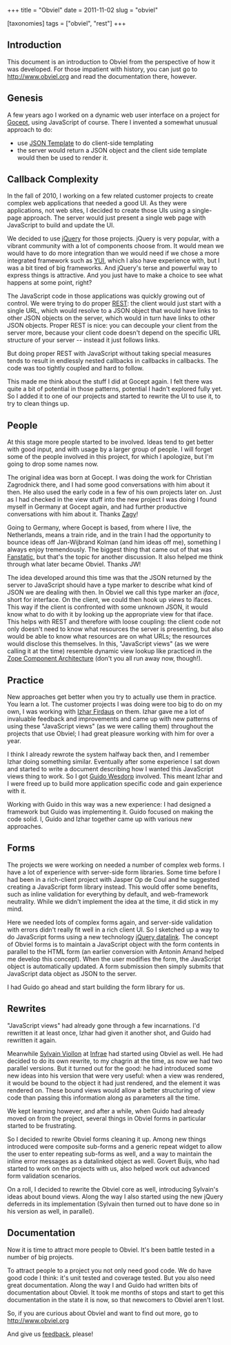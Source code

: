 +++
title = "Obviel"
date = 2011-11-02
slug = "obviel"

[taxonomies]
tags = ["obviel", "rest"]
+++

## Introduction

This document is an introduction to Obviel from the perspective of how
it was developed. For those impatient with history, you can just go to
<http://www.obviel.org> and read the documentation there, however.

## Genesis

A few years ago I worked on a dynamic web user interface on a project
for [Gocept](http://gocept.com/), using JavaScript of course. There I
invented a somewhat unusual approach to do:

- use [JSON
  Template](http://json-template.googlecode.com/svn/trunk/doc/Introducing-JSON-Template.html)
  to do client-side templating
- the server would return a JSON object and the client side template
  would then be used to render it.

## Callback Complexity

In the fall of 2010, I working on a few related customer projects to
create complex web applications that needed a good UI. As they were
applications, not web sites, I decided to create those UIs using a
single-page approach. The server would just present a single web page
with JavaScript to build and update the UI.

We decided to use [jQuery](http://jquery.com/) for those projects.
jQuery is very popular, with a vibrant community with a lot of
components choose from. It would mean we would have to do more
integration than we would need if we chose a more integrated framework
such as [YUI](http://developer.yahoo.com/yui/), which I also have
experience with, but I was a bit tired of big frameworks. And jQuery's
terse and powerful way to express things is attractive. And you just
have to make a choice to see what happens at some point, right?

The JavaScript code in those applications was quickly growing out of
control. We were trying to do proper
[REST](http://en.wikipedia.org/wiki/Representational_state_transfer):
the client would just start with a single URL, which would resolve to a
JSON object that would have links to other JSON objects on the server,
which would in turn have links to other JSON objects. Proper REST is
nice: you can decouple your client from the server more, because your
client code doesn't depend on the specific URL structure of your server
-- instead it just follows links.

But doing proper REST with JavaScript without taking special measures
tends to result in endlessly nested callbacks in callbacks in callbacks.
The code was too tightly coupled and hard to follow.

This made me think about the stuff I did at Gocept again. I felt there
was quite a bit of potential in those patterns, potential I hadn't
explored fully yet. So I added it to one of our projects and started to
rewrite the UI to use it, to try to clean things up.

## People

At this stage more people started to be involved. Ideas tend to get
better with good input, and with usage by a larger group of people. I
will forget some of the people involved in this project, for which I
apologize, but I'm going to drop some names now.

The original idea was born at Gocept. I was doing the work for Christian
Zagrodnick there, and I had some good conversations with him about it
then. He also used the early code in a few of his own projects later on.
Just as I had checked in the view stuff into the new project I was doing
I found myself in Germany at Gocept again, and had further productive
conversations with him about it. Thanks
[Zagy](http://twitter.com/#!/zagy)!

Going to Germany, where Gocept is based, from where I live, the
Netherlands, means a train ride, and in the train I had the opportunity
to bounce ideas off Jan-Wijbrand Kolman (and him ideas off me),
something I always enjoy tremendously. The biggest thing that came out
of that was [Fanstatic](http://www.fanstatic.org), but that's the topic
for another discussion. It also helped me think through what later
became Obviel. Thanks JW!

The idea developed around this time was that the JSON returned by the
server to JavaScript should have a type marker to describe what kind of
JSON we are dealing with then. In Obviel we call this type marker an
_iface_, short for interface. On the client, we could then hook up
_views_ to ifaces. This way if the client is confronted with some
unknown JSON, it would know what to do with it by looking up the
appropriate view for that iface. This helps with REST and therefore with
loose coupling: the client code not only doesn't need to know what
resources the server is presenting, but also would be able to know what
resources are on what URLs; the resources would disclose this
themselves. In this, "JavaScript views" (as we were calling it at the
time) resemble dynamic view lookup like practiced in the [Zope Component
Architecture](http://www.muthukadan.net/docs/zca.html) (don't you all
run away now, though!).

## Practice

New approaches get better when you try to actually use them in practice.
You learn a lot. The customer projects I was doing were too big to do on
my own, I was working with [Izhar Firdaus](http://blog.kagesenshi.org/)
on them. Izhar gave me a lot of invaluable feedback and improvements and
came up with new patterns of using these "JavaScript views" (as we were
calling them) throughout the projects that use Obviel; I had great
pleasure working with him for over a year.

I think I already rewrote the system halfway back then, and I remember
Izhar doing something similar. Eventually after some experience I sat
down and started to write a document describing how I wanted this
JavaScript views thing to work. So I got [Guido
Wesdorp](http://debris.demon.nl/) involved. This meant Izhar and I were
freed up to build more application specific code and gain experience
with it.

Working with Guido in this way was a new experience: I had designed a
framework but Guido was implementing it. Guido focused on making the
code solid. I, Guido and Izhar together came up with various new
approaches.

## Forms

The projects we were working on needed a number of complex web forms. I
have a lot of experience with server-side form libraries. Some time
before I had been in a rich-client project with Jasper Op de Coul and he
suggested creating a JavaScript form library instead. This would offer
some benefits, such as inline validation for everything by default, and
web-framework neutrality. While we didn't implement the idea at the
time, it did stick in my mind.

Here we needed lots of complex forms again, and server-side validation
with errors didn't really fit well in a rich client UI. So I sketched up
a way to do JavaScript forms using a new technology [jQuery
datalink](http://api.jquery.com/category/plugins/data-link/). The
concept of Obviel forms is to maintain a JavaScript object with the form
contents in parallel to the HTML form (an earlier conversion with
Antonin Amand helped me develop this concept). When the user modifies
the form, the JavaScript object is automatically updated. A form
submission then simply submits that JavaScript data object as JSON to
the server.

I had Guido go ahead and start building the form library for us.

## Rewrites

"JavaScript views" had already gone through a few incarnations. I'd
rewritten it at least once, Izhar had given it another shot, and Guido
had rewritten it again.

Meanwhile [Sylvain Viollon](https://twitter.com/#!/thefunny42) at
[Infrae](http://www.infrae.com) had started using Obviel as well. He had
decided to do its own rewrite, to my chagrin at the time, as now we had
two parallel versions. But it turned out for the good: he had introduced
some new ideas into his version that were very useful: when a view was
rendered, it would be bound to the object it had just rendered, and the
element it was rendered on. These bound views would allow a better
structuring of view code than passing this information along as
parameters all the time.

We kept learning however, and after a while, when Guido had already
moved on from the project, several things in Obviel forms in particular
started to be frustrating.

So I decided to rewrite Obviel forms cleaning it up. Among new things
introduced were composite sub-forms and a generic repeat widget to allow
the user to enter repeating sub-forms as well, and a way to maintain the
inline error messages as a datalinked object as well. Govert Buijs, who
had started to work on the projects with us, also helped work out
advanced form validation scenarios.

On a roll, I decided to rewrite the Obviel core as well, introducing
Sylvain's ideas about bound views. Along the way I also started using
the new jQuery deferreds in its implementation (Sylvain then turned out
to have done so in his version as well, in parallel).

## Documentation

Now it is time to attract more people to Obviel. It's been battle tested
in a number of big projects.

To attract people to a project you not only need good code. We do have
good code I think: it's unit tested and coverage tested. But you also
need great documentation. Along the way I and Guido had written bits of
documentation about Obviel. It took me months of stops and start to get
this documentation in the state it is now, so that newcomers to Obviel
aren't lost.

So, if you are curious about Obviel and want to find out more, go to
<http://www.obviel.org>

And give us [feedback](http://www.obviel.org/en/latest/community.html),
please!
